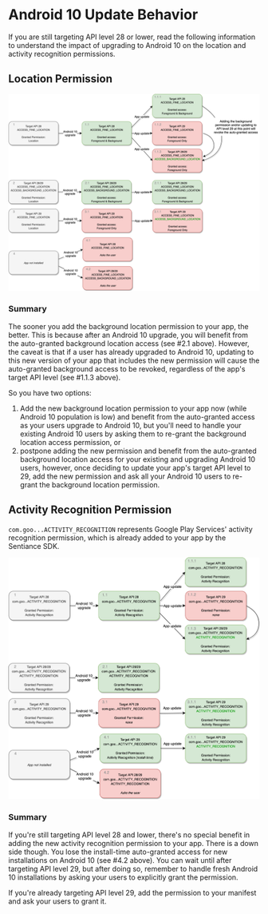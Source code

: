 # Android 10 Update Behavior

If you are still targeting API level 28 or lower, read the following information to understand the impact of upgrading to Android 10 on the location and activity recognition permissions.

## Location Permission

![](../../../.gitbook/assets/android10_location%20%281%29.png)

### Summary

The sooner you add the background location permission to your app, the better. This is because after an Android 10 upgrade, you will benefit from the auto-granted background location access \(see \#2.1 above\). However, the caveat is that if a user has already upgraded to Android 10, updating to this new version of your app that includes the new permission will cause the auto-granted background access to be revoked, regardless of the app's target API level \(see \#1.1.3 above\).

So you have two options:

1. Add the new background location permission to your app now \(while Android 10 population is low\) and benefit from the auto-granted access as your users upgrade to Android 10, but you'll need to handle your existing Android 10 users by asking them to re-grant the background location access permission, or
2. postpone adding the new permission and benefit from the auto-granted background location access for your existing and upgrading Android 10 users, however, once deciding to update your app's target API level to 29, add the new permission and ask all your Android 10 users to re-grant the background location permission.

## Activity Recognition Permission

`com.goo...ACTIVITY_RECOGNITION` represents Google Play Services' activity recognition permission, which is already added to your app by the Sentiance SDK.

![](../../../.gitbook/assets/android10_activity.png)

### Summary

If you're still targeting API level 28 and lower, there's no special benefit in adding the new activity recognition permission to your app. There is a down side though. You lose the install-time auto-granted access for new installations on Android 10 \(see \#4.2 above\). You can wait until after targeting API level 29, but after doing so, remember to handle fresh Android 10 installations by asking your users to explicitly grant the permission.

If you're already targeting API level 29, add the permission to your manifest and ask your users to grant it.

